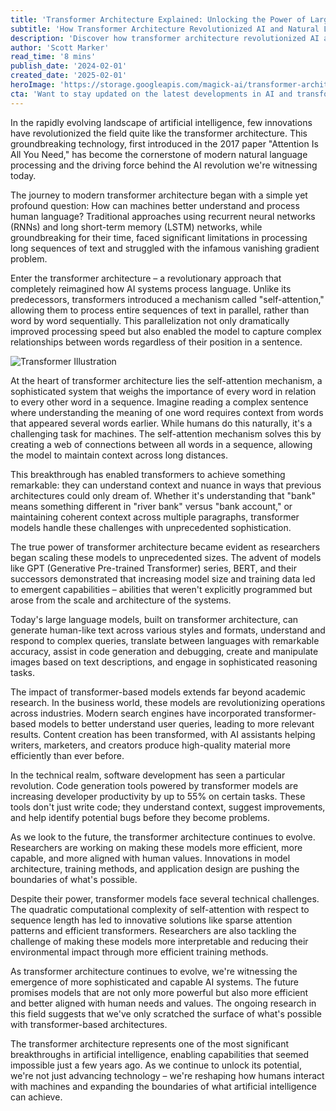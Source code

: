 ```yaml
---
title: 'Transformer Architecture Explained: Unlocking the Power of Large Language Models'
subtitle: 'How Transformer Architecture Revolutionized AI and Natural Language Processing'
description: 'Discover how transformer architecture revolutionized AI and natural language processing, enabling unprecedented capabilities in machine learning. From self-attention mechanisms to real-world applications, explore the technology that powers today'\''s most advanced AI systems.'
author: 'Scott Marker'
read_time: '8 mins'
publish_date: '2024-02-01'
created_date: '2025-02-01'
heroImage: 'https://storage.googleapis.com/magick-ai/transformer-architecture-explained.jpg'
cta: 'Want to stay updated on the latest developments in AI and transformer technology? Follow us on LinkedIn at [Magick AI](https://www.linkedin.com/company/magick-ai) for cutting-edge insights and innovations in the world of artificial intelligence.'
---
```


In the rapidly evolving landscape of artificial intelligence, few innovations have revolutionized the field quite like the transformer architecture. This groundbreaking technology, first introduced in the 2017 paper "Attention Is All You Need," has become the cornerstone of modern natural language processing and the driving force behind the AI revolution we're witnessing today.

The journey to modern transformer architecture began with a simple yet profound question: How can machines better understand and process human language? Traditional approaches using recurrent neural networks (RNNs) and long short-term memory (LSTM) networks, while groundbreaking for their time, faced significant limitations in processing long sequences of text and struggled with the infamous vanishing gradient problem.

Enter the transformer architecture – a revolutionary approach that completely reimagined how AI systems process language. Unlike its predecessors, transformers introduced a mechanism called "self-attention," allowing them to process entire sequences of text in parallel, rather than word by word sequentially. This parallelization not only dramatically improved processing speed but also enabled the model to capture complex relationships between words regardless of their position in a sentence.

![Transformer Illustration](https://i.magick.ai/PIXE/1738406181100_magick_img.webp)

At the heart of transformer architecture lies the self-attention mechanism, a sophisticated system that weighs the importance of every word in relation to every other word in a sequence. Imagine reading a complex sentence where understanding the meaning of one word requires context from words that appeared several words earlier. While humans do this naturally, it's a challenging task for machines. The self-attention mechanism solves this by creating a web of connections between all words in a sequence, allowing the model to maintain context across long distances.

This breakthrough has enabled transformers to achieve something remarkable: they can understand context and nuance in ways that previous architectures could only dream of. Whether it's understanding that "bank" means something different in "river bank" versus "bank account," or maintaining coherent context across multiple paragraphs, transformer models handle these challenges with unprecedented sophistication.

The true power of transformer architecture became evident as researchers began scaling these models to unprecedented sizes. The advent of models like GPT (Generative Pre-trained Transformer) series, BERT, and their successors demonstrated that increasing model size and training data led to emergent capabilities – abilities that weren't explicitly programmed but arose from the scale and architecture of the systems.

Today's large language models, built on transformer architecture, can generate human-like text across various styles and formats, understand and respond to complex queries, translate between languages with remarkable accuracy, assist in code generation and debugging, create and manipulate images based on text descriptions, and engage in sophisticated reasoning tasks.

The impact of transformer-based models extends far beyond academic research. In the business world, these models are revolutionizing operations across industries. Modern search engines have incorporated transformer-based models to better understand user queries, leading to more relevant results. Content creation has been transformed, with AI assistants helping writers, marketers, and creators produce high-quality material more efficiently than ever before.

In the technical realm, software development has seen a particular revolution. Code generation tools powered by transformer models are increasing developer productivity by up to 55% on certain tasks. These tools don't just write code; they understand context, suggest improvements, and help identify potential bugs before they become problems.

As we look to the future, the transformer architecture continues to evolve. Researchers are working on making these models more efficient, more capable, and more aligned with human values. Innovations in model architecture, training methods, and application design are pushing the boundaries of what's possible.

Despite their power, transformer models face several technical challenges. The quadratic computational complexity of self-attention with respect to sequence length has led to innovative solutions like sparse attention patterns and efficient transformers. Researchers are also tackling the challenge of making these models more interpretable and reducing their environmental impact through more efficient training methods.

As transformer architecture continues to evolve, we're witnessing the emergence of more sophisticated and capable AI systems. The future promises models that are not only more powerful but also more efficient and better aligned with human needs and values. The ongoing research in this field suggests that we've only scratched the surface of what's possible with transformer-based architectures.

The transformer architecture represents one of the most significant breakthroughs in artificial intelligence, enabling capabilities that seemed impossible just a few years ago. As we continue to unlock its potential, we're not just advancing technology – we're reshaping how humans interact with machines and expanding the boundaries of what artificial intelligence can achieve.